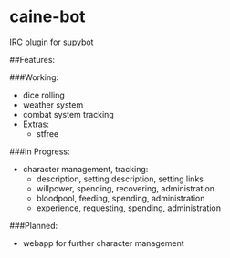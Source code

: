caine-bot
=========

IRC plugin for supybot


##Features:

###Working:

* dice rolling
* weather system
* combat system tracking
* Extras: 
  * stfree

###In Progress:
* character management, tracking:
  * description, setting description, setting links
  * willpower, spending, recovering, administration
  * bloodpool, feeding, spending, administration
  * experience, requesting, spending, administration

###Planned:
* webapp for further character management

